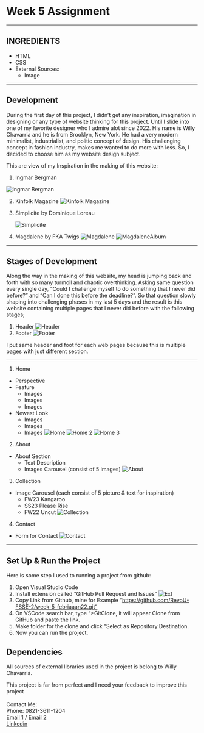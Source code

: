 # Week 5 Assignment
---

## INGREDIENTS
- HTML
- CSS
- External Sources:
    - Image

---

## Development

During the first day of this project, I didn’t get any inspiration, imagination in designing or any type of website thinking for this project. Until I slide into one of my favorite designer who I admire alot since 2022. His name is Willy Chavarria and he is from Brooklyn, New York. He had a very modern minimalist, industrialist, and politic concept of design. His challenging concept in fashion industry, makes me wanted to do more with less. So, I decided to choose him as my website design subject.


This are view of my Inspiration in the making of this website:
1. Ingmar Bergman

![Ingmar Bergman](readme.md%20Documentation/Ingmar%20Inspiration.jpeg)

2. Kinfolk Magazine
![Kinfolk Magazine](readme.md%20Documentation/Inspiration%202.png)
3. Simplicite by Dominique Loreau

    ![Simplicite](readme.md%20Documentation/Inspiration.jpeg)

4. Magdalene by FKA Twigs
![Magdalene](readme.md%20Documentation/Magdalene%201.jpeg)
![MagdaleneAlbum](readme.md%20Documentation/Magdalene%202.jpeg)


---

## Stages of Development

Along the way in the making of this website, my head is jumping back and forth with so many turmoil and chaotic overthinking. Asking same question every single day, “Could I challenge myself to do something that I never did before?” and “Can I done this before the deadline?”. So that question slowly shaping into challenging phases in my last 5 days and the result is this website containing multiple pages that I never did before with the following stages;

1. Header
![Header](readme.md%20Documentation/Header.png)
2. Footer
![Footer](readme.md%20Documentation/Footer.png)

I put same header and foot for each web pages because this is multiple pages with just different section.

---

1. Home
- Perspective
- Feature
    - Images
    - Images
    - Images
- Newest Look
    - Images
    - Images
    - Images
![Home](readme.md%20Documentation/Home%201.png)
![Home 2](readme.md%20Documentation/Home%202.png)
![Home 3](readme.md%20Documentation/Home%203.png)


2. About
- About Section
  - Text Description
  - Images Carousel (consist of 5 images)
![About](readme.md%20Documentation/About.png)

3. Collection
 - Image Carousel (each consist of 5 picture & text for inspiration)
    - FW23 Kangaroo
    - SS23 Please Rise 
    - FW22 Uncut
![Collection](readme.md%20Documentation/Collection.png)

4. Contact
- Form for Contact
![Contact](readme.md%20Documentation/Contact.png)

---

## Set Up & Run the Project
Here is some step I used to running a project from github:
1. Open Visual Studio Code
2. Install extension called “GitHub Pull Request and Issues”
![Ext](readme.md%20Documentation/Running%20FIle.png)
3. Copy Link from Github, mine for Example “https://github.com/RevoU-FSSE-2/week-5-febriaaan22.git”
4. On VSCode search bar, type “>GitClone, it will appear Clone from GitHub and paste the link.
5. Make folder for the clone and click “Select as Repository Destination.
6. Now you can run the project.

## Dependencies

All sources of external libraries used in the project is belong to Willy Chavarria.






This project is far from perfect and I need your feedback to improve this project <br>
<br>
Contact Me: <br>
Phone: 0821-3611-1204 <br>
[Email 1](febriansajaya22@gmail.com) / [Email 2](febriansanjaya22@gmail.com) <br>
[Linkedin](http://linkedin.com/in/ireng-febrian-sanjaya-6a79211a7)

